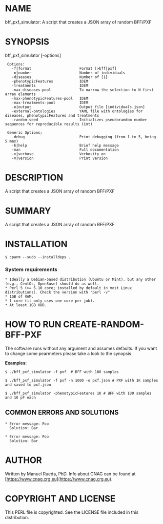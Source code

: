 # NAME

bff\_pxf\_simulator: A script that creates a JSON array of random BFF/PXF

# SYNOPSIS

bff\_pxf\_simulator \[-options\]

     Options:
       -f|format                      Format [>bff|pxf]
       -n|number                      Number of individuals
       -diseases                      Number of [1]
       -phenotypicFeatures            IDEM
       -treatments                    IDEM
       -max-diseases-pool             To narrow the selection to N first array elements
       -max-phenotypicFeatures-pool   IDEM
       -max-treatments-pool           IDEM
       -o|output                      Output file [individuals.json]
       -external-ontologies           YAML file with ontologies for diseases, phenotypicFeatures and treatments
       -random-seed                   Initializes pseudorandom number sequences for reproducible results (int)

     Generic Options;
       -debug                         Print debugging (from 1 to 5, being 5 max)
       -h|help                        Brief help message
       -man                           Full documentation
       -v|verbose                     Verbosity on
       -V|version                     Print version

# DESCRIPTION

A script that creates a JSON array of random BFF/PXF

# SUMMARY

A script that creates a JSON array of random BFF/PXF

# INSTALLATION

    $ cpanm --sudo --installdeps .

### System requirements

    * Ideally a Debian-based distribution (Ubuntu or Mint), but any other (e.g., CentOs, OpenSuse) should do as well.
    * Perl 5 (>= 5.10 core; installed by default in most Linux distributions). Check the version with "perl -v"
    * 1GB of RAM.
    * 1 core (it only uses one core per job).
    * At least 1GB HDD.

# HOW TO RUN CREATE-RANDOM-BFF-PXF

The software runs without any argument and assumes defaults. If you want to change some pearmeters please take a look to the synopsis

**Examples:**

    $ ./bff_pxf_simulator -f pxf  # BFF with 100 samples

    $ ./bff_pxf_simulator -f pxf -n 1000 -o pxf.json # PXF with 1K samples and saved to pxf.json

    $ ./bff_pxf_simulator -phenotypicFeatures 10 # BFF with 100 samples and 10 pF each

## COMMON ERRORS AND SOLUTIONS

    * Error message: Foo
      Solution: Bar

    * Error message: Foo
      Solution: Bar

# AUTHOR 

Written by Manuel Rueda, PhD. Info about CNAG can be found at [https://www.cnag.crg.eu](https://www.cnag.crg.eu).

# COPYRIGHT AND LICENSE

This PERL file is copyrighted. See the LICENSE file included in this distribution.
